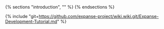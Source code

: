 {% sections "introduction", "" %}
{% endsections %}

{% include "git+https://github.com/expanse-project/wiki.wiki.git/Expanse-Development-Tutorial.md" %}